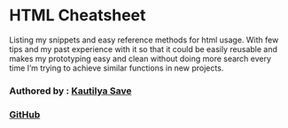 # HTML Cheatsheet

Listing my snippets and easy reference methods for html usage.
With few tips and my past experience with it so that it could be easily reusable and makes my prototyping easy and clean without doing more search every time I’m trying to achieve similar functions in new projects.



### Authored by : [Kautilya Save](https://sensehack.github.io/)

### [GitHub](https://github.com/SensehacK)